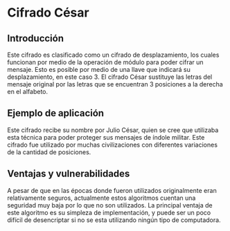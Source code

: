 # Cifrado César

## Introducción
Este cifrado es clasificado como un cifrado de desplazamiento, los cuales funcionan por medio de la operación de módulo para poder cifrar un mensaje. Esto es posible por medio de una llave que indicará su desplazamiento, en este caso 3. El cifrado César sustituye las letras del mensaje original por las letras que se encuentran 3 posiciones a la derecha en el alfabeto.
## Ejemplo de aplicación
Este cifrado recibe su nombre por Julio César, quien se cree que utilizaba esta técnica para poder proteger sus mensajes de índole militar. Este cifrado fue utilizado por muchas civilizaciones con diferentes variaciones de la cantidad de posiciones.
## Ventajas y vulnerabilidades
A pesar de que en las épocas donde fueron utilizados originalmente eran relativamente seguros, actualmente estos algoritmos cuentan una seguridad muy baja por lo que no son utilizados. La principal ventaja de este algoritmo es su simpleza de implementación, y puede ser un poco difícil de desencriptar si no se esta utilizando ningún tipo de computadora.